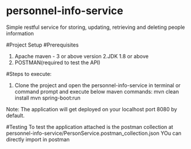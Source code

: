 # personnel-info-service
Simple restful service for storing, updating, retrieving and deleting people information

#Project Setup
#Prerequisites
1. Apache maven - 3 or above version
2.JDK 1.8 or above
3. POSTMAN(required to test the API)

#Steps to execute:
1. Clone the project and open the personnel-info-service in terminal or command prompt and execute below maven commands:
    mvn clean install
    mvn spring-boot:run
    
Note: The application will get deployed on your localhost port 8080 by default.

#Testing
To test the application attached is the postman collection at personnel-info-service/PersonService.postman_collection.json
YOu can directly import in postman
